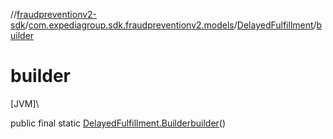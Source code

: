//[fraudpreventionv2-sdk](../../../index.md)/[com.expediagroup.sdk.fraudpreventionv2.models](../index.md)/[DelayedFulfillment](index.md)/[builder](builder.md)

# builder

[JVM]\

public final static [DelayedFulfillment.Builder](-builder/index.md)[builder](builder.md)()

